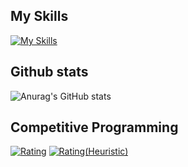 ## My Skills
[![My Skills](https://skillicons.dev/icons?i=py,c,cpp,cs,octave,java,kotlin,idea,ps,blender,unity,selenium,wordpress,md,regex&theme=dark&perline=5)](https://skillicons.dev)

## Github stats
![Anurag's GitHub stats](https://github-readme-stats.vercel.app/api?username=Cyberdog90&count_private=true&bg_color=30,e96443,904e95&title_color=fff&text_color=fff)

## Competitive Programming
[![Rating](https://badgen.org/img/atcoder/Cyberdog90/rating/algorithm?style=for-the-badge)](https://atcoder.jp/users/Cyberdog90?contestType=algo)
[![Rating(Heuristic)](https://badgen.org/img/atcoder/Cyberdog90/rating/heuristic?style=for-the-badge)](https://atcoder.jp/users/Cyberdog90?contestType=heuristic)
